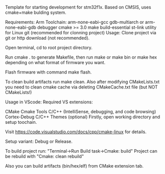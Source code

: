 Template for starting development for stm32f1x.
Based on CMSIS, uses cmake+make bulding system.

Requirements:
Arm Toolchain: arm-none-eabi-gcc
gdb-multiarch or arm-none-eabi-gdb debugger
cmake >= 3.0
make
build-essential
st-link utility for Linux
git (recommended for clonning project)
Usage:
Clone project via git or http download (not recommended).

Open terminal, cd to root project directory.

Run cmake . to generate Makefile, then run make or make bin or make hex depending on what format of firmware you want.

Flash firmware with command make flash.

To clean build artifacts run make clean. Also after modifying CMakeLists.txt you need to clean cmake cache via deleting CMakeCache.txt file (but NOT CMakeLists!)

Usage in VScode:
Required VS extensions:

CMake
Cmake Tools
C/C++ (IntelliSense, debugging, and code browsing)
Cortex-Debug
C/C++ Themes (optional)
Firstly, open working directory and setup toochain.

Visit https://code.visualstudio.com/docs/cpp/cmake-linux for details.

Setup variant: Debug or Release.

To build project run: "Terminal->Run Build task->Cmake: build" Project can be rebuild with "Cmake: clean rebuild"

Also you can build artifacts (bin/hex/elf) from CMake extension tab.
